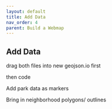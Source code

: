 ```yaml
---
layout: default
title: Add Data 
nav_order: 4
parent: Build a Webmap
---
```


## Add Data
drag both files into new geojson.io first

then code 

Add park data as markers 

Bring in neighborhood polygons/ outlines 